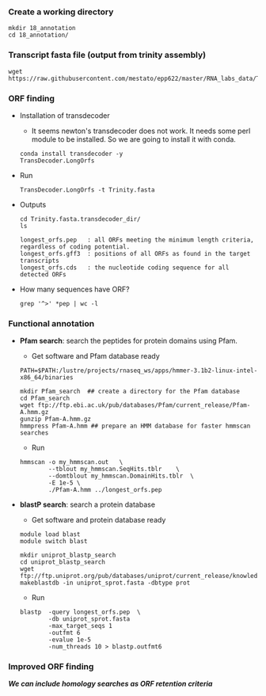 ### Create a working directory

```{php}
mkdir 18_annotation
cd 18_annotation/
```

### Transcript fasta file (output from trinity assembly)

```{php}
wget https://raw.githubusercontent.com/mestato/epp622/master/RNA_labs_data/Trinity.fasta
```

### ORF finding

* Installation of  transdecoder
    + It seems newton's transdecoder does not work. It needs some perl module to be installed. So we are going to install it with conda.

    ```{R}
    conda install transdecoder -y
    TransDecoder.LongOrfs
    ```

* Run
    ```{php}
    TransDecoder.LongOrfs -t Trinity.fasta
    ```

* Outputs
    
    ```{php}
    cd Trinity.fasta.transdecoder_dir/
    ls
    ```
    
    ```{R}
    longest_orfs.pep   : all ORFs meeting the minimum length criteria, regardless of coding potential.
    longest_orfs.gff3  : positions of all ORFs as found in the target transcripts
    longest_orfs.cds   : the nucleotide coding sequence for all detected ORFs
    ```

* How many sequences have ORF?

    ```{php}
    grep '^>' *pep | wc -l
    ```

### Functional annotation

* __Pfam search__: search the peptides for protein domains using Pfam.

    + Get software and Pfam database ready
    ```{php}
    PATH=$PATH:/lustre/projects/rnaseq_ws/apps/hmmer-3.1b2-linux-intel-x86_64/binaries
    
    mkdir Pfam_search  ## create a directory for the Pfam database
    cd Pfam_search
    wget ftp://ftp.ebi.ac.uk/pub/databases/Pfam/current_release/Pfam-A.hmm.gz
    gunzip Pfam-A.hmm.gz
    hmmpress Pfam-A.hmm ## prepare an HMM database for faster hmmscan searches
    ```

    + Run
    ```{php}
    hmmscan -o my_hmmscan.out   \
            --tblout my_hmmscan.SeqHits.tblr    \
            --domtblout my_hmmscan.DomainHits.tblr  \ 
            -E 1e-5 \
            ./Pfam-A.hmm ../longest_orfs.pep
    ```
    
* __blastP search__: search a protein database

    + Get software and protein database ready
    
    ```{php}
    module load blast
    module switch blast
    
    mkdir uniprot_blastp_search
    cd uniprot_blastp_search
    wget ftp://ftp.uniprot.org/pub/databases/uniprot/current_release/knowledgebase/complete/uniprot_sprot.fasta.gz
    makeblastdb -in uniprot_sprot.fasta -dbtype prot
    ```
    
    + Run
    
    ```{php}
    blastp  -query longest_orfs.pep  \
            -db uniprot_sprot.fasta  
            -max_target_seqs 1 
            -outfmt 6 
            -evalue 1e-5 
            -num_threads 10 > blastp.outfmt6
    ```


### Improved ORF finding

__*We can include homology searches as ORF retention criteria*__



